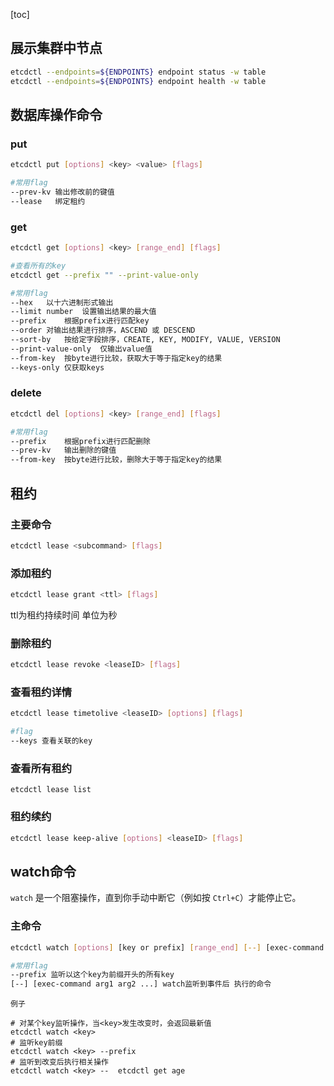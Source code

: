[toc]

## 展示集群中节点

```bash
etcdctl --endpoints=${ENDPOINTS} endpoint status -w table
etcdctl --endpoints=${ENDPOINTS} endpoint health -w table
```

## 数据库操作命令

### put

```bash
etcdctl put [options] <key> <value> [flags]

#常用flag
--prev-kv 输出修改前的键值
--lease   绑定租约
```

### get

```bash
etcdctl get [options] <key> [range_end] [flags]

#查看所有的key
etcdctl get --prefix "" --print-value-only

#常用flag
--hex	以十六进制形式输出
--limit number	设置输出结果的最大值
--prefix	根据prefix进行匹配key
--order	对输出结果进行排序，ASCEND 或 DESCEND
--sort-by	按给定字段排序，CREATE, KEY, MODIFY, VALUE, VERSION
--print-value-only	仅输出value值
--from-key	按byte进行比较，获取大于等于指定key的结果
--keys-only	仅获取keys
```

### delete

```bash
etcdctl del [options] <key> [range_end] [flags]

#常用flag
--prefix	根据prefix进行匹配删除
--prev-kv	输出删除的键值
--from-key	按byte进行比较，删除大于等于指定key的结果
```

## 租约

### 主要命令

```bash
etcdctl lease <subcommand> [flags]
```

### 添加租约

```bash
etcdctl lease grant <ttl> [flags]
```

ttl为租约持续时间 单位为秒

### 删除租约

```bash
etcdctl lease revoke <leaseID> [flags]
```

### 查看租约详情

```bash
etcdctl lease timetolive <leaseID> [options] [flags]

#flag
--keys 查看关联的key
```

### 查看所有租约

```
etcdctl lease list
```



### 租约续约

```bash
etcdctl lease keep-alive [options] <leaseID> [flags]
```

## watch命令

`watch` 是一个阻塞操作，直到你手动中断它（例如按 `Ctrl+C`）才能停止它。

### 主命令

```bash
etcdctl watch [options] [key or prefix] [range_end] [--] [exec-command arg1 arg2 ...] [flags]

#常用flag
--prefix 监听以这个key为前缀开头的所有key
[--] [exec-command arg1 arg2 ...] watch监听到事件后 执行的命令
```

`例子`

```
# 对某个key监听操作，当<key>发生改变时，会返回最新值
etcdctl watch <key>
# 监听key前缀
etcdctl watch <key> --prefix
# 监听到改变后执行相关操作
etcdctl watch <key> --  etcdctl get age
```

